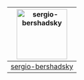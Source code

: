 [<img alt="sergio-bershadsky" src="https://avatars0.githubusercontent.com/u/929361?v=4&s=117" width="117">](https://github.com/sergio-bershadsky) |
:---: |
[sergio-bershadsky](https://github.com/sergio-bershadsky) |


